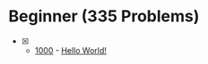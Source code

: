# Beginner (335 Problems)

  - [x] - [1000](https://www.beecrowd.com.br/judge/en/problems/view/1000) - [Hello World!](https://github.com/ImtiazAhmedAkash/beecrowd/blob/main/Beginner%20(C)/1000.c)
